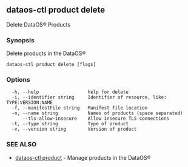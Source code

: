 ## dataos-ctl product delete

Delete DataOS® Products

### Synopsis

Delete products in the DataOS®

```
dataos-ctl product delete [flags]
```

### Options

```
  -h, --help                  help for delete
  -i, --identifier string     Identifier of resource, like: TYPE:VERSION:NAME
  -f, --manifestFile string   Manifest file location
  -n, --name string           Names of products (space separated)
      --tls-allow-insecure    Allow insecure TLS connections
  -t, --type string           Type of product
  -v, --version string        Version of product
```

### SEE ALSO

* [dataos-ctl product](dataos-ctl_product.md)	 - Manage products in the DataOS®

